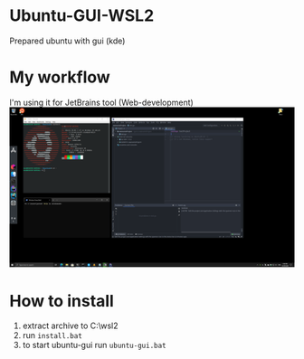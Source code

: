 # Ubuntu-GUI-WSL2
Prepared ubuntu with gui (kde)

# My workflow
I'm using it for JetBrains tool (Web-development)
![Ubuntu+windows](https://raw.githubusercontent.com/Peredery/Ubuntu-GUI-WSL2/main/screen.png)

# How to install

1. extract archive to C:\wsl2
2. run ``install.bat``
3. to start ubuntu-gui run ``ubuntu-gui.bat``

